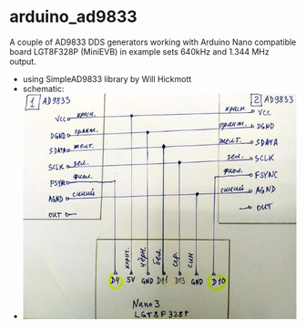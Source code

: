 # arduino_ad9833
A couple of AD9833 DDS generators working with Arduino Nano compatible board LGT8F328P (MiniEVB)
in example sets 640kHz and 1.344 MHz output.

- using SimpleAD9833 library by Will Hickmott
- schematic:
- ![](https://github.com/verelex/arduino_ad9833/blob/main/dds1.jpg) 
